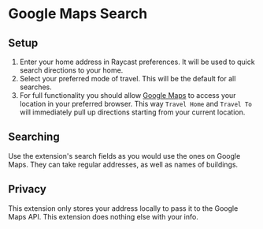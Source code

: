 # Google Maps Search

## Setup

1. Enter your home address in Raycast preferences. It will be used to quick search directions to your home.
2. Select your preferred mode of travel. This will be the default for all searches.
3. For full functionality you should allow [Google Maps](https://www.google.com/maps) to access your location in your preferred browser. This way `Travel Home` and `Travel To` will immediately pull up directions starting from your current location.

## Searching

Use the extension's search fields as you would use the ones on Google Maps. They can take regular addresses, as well as names of buildings.

## Privacy

This extension only stores your address locally to pass it to the Google Maps API. This extension does nothing else with your info.
